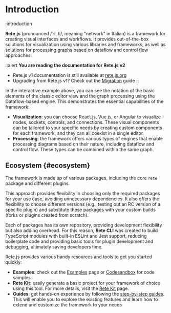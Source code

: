 # Introduction

:introduction

**Rete.js** (pronounced /ˈriː.ti/, meaning "network" in Italian) is a framework for creating visual interfaces and workflows. It provides out-of-the-box solutions for visualization using various libraries and frameworks, as well as solutions for processing graphs based on dataflow and control flow approaches.

::alert
**You are reading the documentation for Rete.js v2**

- Rete.js v1 documentation is still available at [rete.js.org](https://rete.js.org)
- Upgrading from Rete.js v1? Check out the [Migration](/docs/migration) guide
::

In the interactive example above, you can see the notation of the basic elements of the classic editor view and the graph processing using the Dataflow-based engine. This demonstrates the essential capabilities of the framework:

- **Visualization**: you can choose React.js, Vue.js, or Angular to visualize nodes, sockets, controls, and connections. These visual components can be tailored to your specific needs by creating custom components for each framework, and they can all coexist in a single editor.
- **Processing**: the framework offers various types of engines that enable processing diagrams based on their nature, including dataflow and control flow. These types can be combined within the same graph.

## Ecosystem {#ecosystem}

The framework is made up of various packages, including the core `rete` package and different plugins.

This approach provides flexibility in choosing only the required packages for your use case, avoiding unnecessary dependencies. It also offers the flexibility to choose different versions (e.g., testing out an RC version of a specific plugin) and substitute these packages with your custom builds (forks or plugins created from scratch).

Each of packages has its own repository, providing development flexibility but also adding overhead. For this reason, **Rete CLI** was created to build TypeScript modules with built-in ESLint and Jest support, reducing boilerplate code and providing basic tools for plugin development and debugging, ultimately saving developers time.

Rete.js provides various handy resources and tools to get you started quickly:
- **Examples**: check out the [Examples](/examples) page or [Codesandbox](https://codesandbox.io/search?refinementList%5Btags%5D%5B0%5D=rete.js) for code samples
- **Rete Kit**: easily generate a basic project for your framework of choice using this tool. For more details, visit the [Rete Kit](/docs/development#rete-kit) page.
- **Guides**: get hands-on experience by following the [step-by-step guides](/docs/guides/basic). This will enable you to explore the existing features and learn how to extend and customize the framework to your needs
